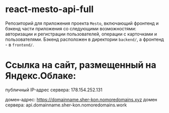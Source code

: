 # react-mesto-api-full
Репозиторий для приложения проекта `Mesto`, включающий фронтенд и бэкенд части приложения со следующими возможностями: авторизации и регистрации пользователей, операции с карточками и пользователями. Бэкенд расположен в директории `backend/`, а фронтенд - в `frontend/`. 
  
# Ссылка на сайт, размещенный на Яндекс.Облаке:
публичный IP-адрес сервера: 178.154.252.131

домен-адрес: https://domainname.sher-kon.nomoredomains.xyz
домен сервера: api.domainname.sher-kon.nomoredomains.work
